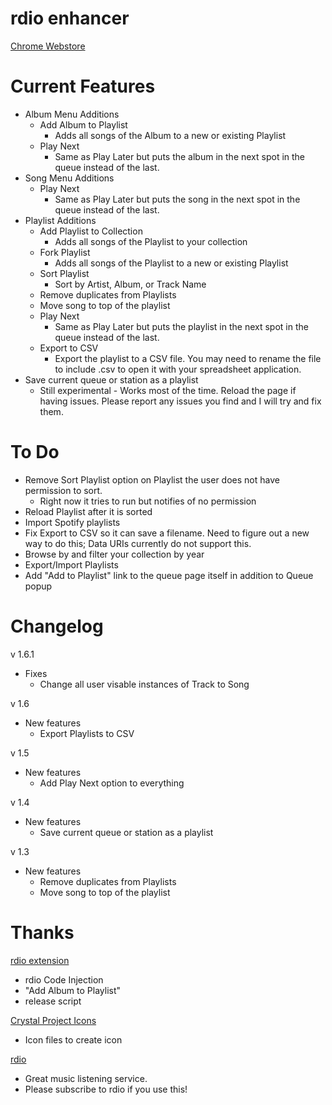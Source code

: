 rdio enhancer
=================

[Chrome Webstore](https://chrome.google.com/webstore/detail/hmaalfaappddkggilhahaebfhdmmmngf)


Current Features
================

* Album Menu Additions
	* Add Album to Playlist
		* Adds all songs of the Album to a new or existing Playlist
	* Play Next
		* Same as Play Later but puts the album in the next spot in the queue instead of the last.
* Song Menu Additions
	* Play Next
		* Same as Play Later but puts the song in the next spot in the queue instead of the last.
* Playlist Additions
	* Add Playlist to Collection
		* Adds all songs of the Playlist to your collection
	* Fork Playlist
		* Adds all songs of the Playlist to a new or existing Playlist
	* Sort Playlist
		* Sort by Artist, Album, or Track Name
	* Remove duplicates from Playlists
	* Move song to top of the playlist
	* Play Next
		* Same as Play Later but puts the playlist in the next spot in the queue instead of the last.
	* Export to CSV
		* Export the playlist to a CSV file. You may need to rename the file to include .csv to open it with your spreadsheet application.
* Save current queue or station as a playlist
	* Still experimental - Works most of the time. Reload the page if having issues. Please report any issues you find and I will try and fix them.

To Do
================
* Remove Sort Playlist option on Playlist the user does not have permission to sort.
	* Right now it tries to run but notifies of no permission
* Reload Playlist after it is sorted
* Import Spotify playlists
* Fix Export to CSV so it can save a filename. Need to figure out a new way to do this; Data URIs currently do not support this.
* Browse by and filter your collection by year
* Export/Import Playlists
* Add "Add to Playlist" link to the queue page itself in addition to Queue popup


Changelog
================
v 1.6.1

* Fixes
	* Change all user visable instances of Track to Song
	
v 1.6

* New features
	* Export Playlists to CSV
	
v 1.5

* New features
	* Add Play Next option to everything
	
v 1.4

* New features
	* Save current queue or station as a playlist

v 1.3

* New features
	* Remove duplicates from Playlists
	* Move song to top of the playlist

Thanks
================

[rdio extension](http://github.com/fberger/rdio-extension)

  * rdio Code Injection
  * "Add Album to Playlist"
  * release script

[Crystal Project Icons](http://www.everaldo.com/crystal/)

  * Icon files to create icon

[rdio](http://www.rdio.com/)

  * Great music listening service.
  * Please subscribe to rdio if you use this!